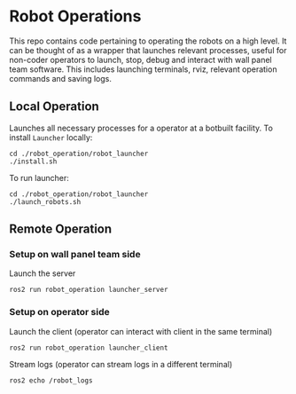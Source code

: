 # Robot Operations 

This repo contains code pertaining to operating the robots on a high level. It can be
thought of as a wrapper that launches relevant processes, useful for non-coder operators
to launch, stop, debug and interact with wall panel team software. This includes
launching terminals, rviz, relevant operation commands and saving logs.

## Local Operation
Launches all necessary processes for a operator at a botbuilt facility. 
To install `Launcher` locally:
```
cd ./robot_operation/robot_launcher
./install.sh
```
To run launcher:
```
cd ./robot_operation/robot_launcher
./launch_robots.sh
```

## Remote Operation
### Setup on wall panel team side
Launch the server
```
ros2 run robot_operation launcher_server
```

### Setup on operator side
Launch the client (operator can interact with client in the same terminal)
```
ros2 run robot_operation launcher_client
```
Stream logs (operator can stream logs in a different terminal)
```
ros2 echo /robot_logs
```

